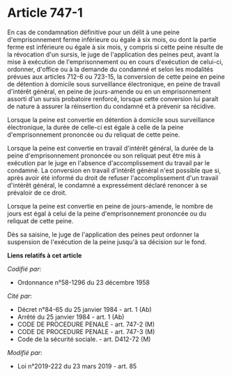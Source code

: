 # Article 747-1

En cas de condamnation définitive pour un délit à une peine d'emprisonnement ferme inférieure ou égale à six mois, ou dont la
partie ferme est inférieure ou égale à six mois, y compris si cette peine résulte de la révocation d'un sursis, le juge de
l'application des peines peut, avant la mise à exécution de l'emprisonnement ou en cours d'exécution de celui-ci, ordonner,
d'office ou à la demande du condamné et selon les modalités prévues aux articles 712-6 ou 723-15, la conversion de cette
peine en peine de détention à domicile sous surveillance électronique, en peine de travail d'intérêt général, en peine de
jours-amende ou en un emprisonnement assorti d'un sursis probatoire renforcé, lorsque cette conversion lui paraît de nature à
assurer la réinsertion du condamné et à prévenir sa récidive.

Lorsque la peine est convertie en détention à domicile sous surveillance électronique, la durée de celle-ci est égale à celle
de la peine d'emprisonnement prononcée ou du reliquat de cette peine.

Lorsque la peine est convertie en travail d'intérêt général, la durée de la peine d'emprisonnement prononcée ou son reliquat
peut être mis à exécution par le juge en l'absence d'accomplissement du travail par le condamné. La conversion en travail
d'intérêt général n'est possible que si, après avoir été informé du droit de refuser l'accomplissement d'un travail d'intérêt
général, le condamné a expressément déclaré renoncer à se prévaloir de ce droit.

Lorsque la peine est convertie en peine de jours-amende, le nombre de jours est égal à celui de la peine d'emprisonnement
prononcée ou du reliquat de cette peine.

Dès sa saisine, le juge de l'application des peines peut ordonner la suspension de l'exécution de la peine jusqu'à sa
décision sur le fond.

**Liens relatifs à cet article**

_Codifié par_:

  - Ordonnance n°58-1296 du 23 décembre 1958

_Cité par_:

  - Décret n°84-65 du 25 janvier 1984 - art. 1 (Ab)
  - Arrêté du 25 janvier 1984 - art. 1 (Ab)
  - CODE DE PROCEDURE PENALE - art. 747-2 (M)
  - CODE DE PROCEDURE PENALE - art. 747-3 (M)
  - Code de la sécurité sociale. - art. D412-72 (M)

_Modifié par_:

  - Loi n°2019-222 du 23 mars 2019 - art. 85
